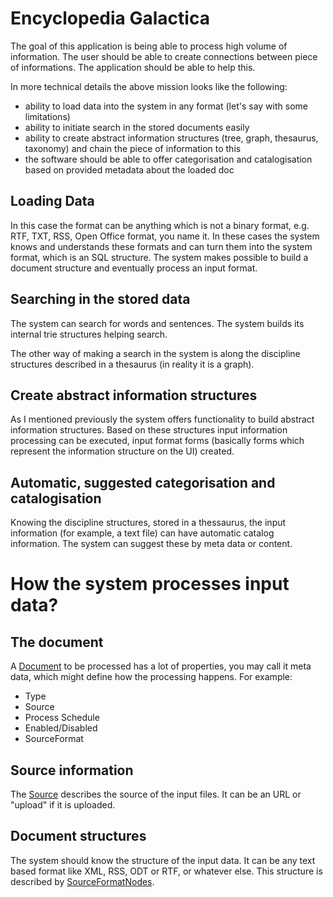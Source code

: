 # Encyclopedia Galactica

The goal of this application is being able to process high volume of information. The user
should be able to
create connections between piece of informations. The application should be able to help this.

In more technical details the above mission looks like the following:

- ability to load data into the system in any format (let's say with some limitations)
- ability to initiate search in the stored documents easily
- ability to create abstract information structures (tree, graph, thesaurus, taxonomy) and
  chain the piece of information to this
- the software should be able to offer categorisation and catalogisation based on provided
  metadata about the loaded doc

## Loading Data

In this case the format can be anything which is not a binary format, e.g. RTF, TXT, RSS, Open
Office format, you name it. In these cases the system knows and understands these formats and
can turn them into the system format, which is an SQL structure. The system makes possible to
build a document structure and eventually process an input format.

## Searching in the stored data

The system can search for words and sentences. The system builds its internal trie structures
helping search.

The other way of making a search in the system is along the discipline structures described in
a thesaurus (in reality it is a graph).

## Create abstract information structures

As I mentioned previously the system offers functionality to build abstract information
structures. Based on these structures input information processing can be executed, input
format forms (basically forms which represent the information structure on the UI) created.

## Automatic, suggested categorisation and catalogisation

Knowing the discipline structures, stored in a thessaurus, the input information (for example,
a text file) can have automatic catalog information. The system can suggest these by meta data
or content.

# How the system processes input data?

## The document

A [Document](Entities/Document/Readme.md) to be processed has a lot of properties, you may call it meta
data, which might define how the processing happens. For example:

- Type
- Source
- Process Schedule
- Enabled/Disabled
- SourceFormat

## Source information

The [Source]() describes the source of the input files. It can be an URL or "upload" if it is
uploaded.

## Document structures

The system should know the structure of the input data. It can be any text based format like
XML, RSS, ODT or RTF, or whatever else. This structure is described
by [SourceFormatNodes](Entities/SourceFormats/Readme.md).

